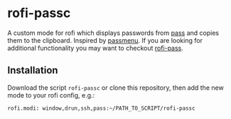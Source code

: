 # rofi-passc

A custom mode for rofi which displays passwords from
[pass](https://www.passwordstore.org/) and copies them to the clipboard.
Inspired by
[passmenu](https://git.zx2c4.com/password-store/tree/contrib/dmenu). If you are
looking for additional functionality you may want to checkout
[rofi-pass](https://github.com/carnager/rofi-pass).

## Installation

Download the script `rofi-passc` or clone this repository, then add the new
mode to your rofi config, e.g.:

```
rofi.modi: window,drun,ssh,pass:~/PATH_TO_SCRIPT/rofi-passc
```
